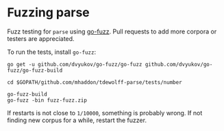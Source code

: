 # Fuzzing parse

Fuzz testing for `parse` using [go-fuzz](https://github.com/dvyukov/go-fuzz). Pull requests to add more corpora or testers are appreciated.

To run the tests, install `go-fuzz`:

```
go get -u github.com/dvyukov/go-fuzz/go-fuzz github.com/dvyukov/go-fuzz/go-fuzz-build

cd $GOPATH/github.com/mhaddon/tdewolff-parse/tests/number

go-fuzz-build
go-fuzz -bin fuzz-fuzz.zip
```

If restarts is not close to `1/10000`, something is probably wrong. If not finding new corpus for a while, restart the fuzzer.
